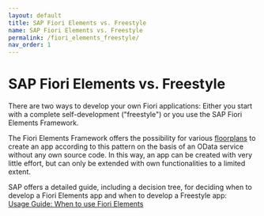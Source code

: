 ```yaml
---
layout: default
title: SAP Fiori Elements vs. Freestyle
name: SAP Fiori Elements vs. Freestyle
permalink: /fiori_elements_freestyle/
nav_order: 1
---
```


# SAP Fiori Elements vs. Freestyle

There are two ways to develop your own Fiori applications: Either you start with a complete self-development ("freestyle") or you use the SAP Fiori Elements Framework.

The Fiori Elements Framework offers the possibility for various [floorplans](https://experience.sap.com/fiori-design-web/when-to-use-which-floorplan/) to create an app according to this pattern on the basis of an OData service without any own source code. In this way, an app can be created with very little effort, but can only be extended with own functionalities to a limited extent.

SAP offers a detailed guide, including a decision tree, for deciding when to develop a Fiori Elements app and when to develop a Freestyle app:<br>
[Usage Guide: When to use Fiori Elements](https://d.dam.sap.com/a/21EPJi8/SAP%20Fiori%20elements%20Usage%20Guide%20-%20August%202019.pdf)